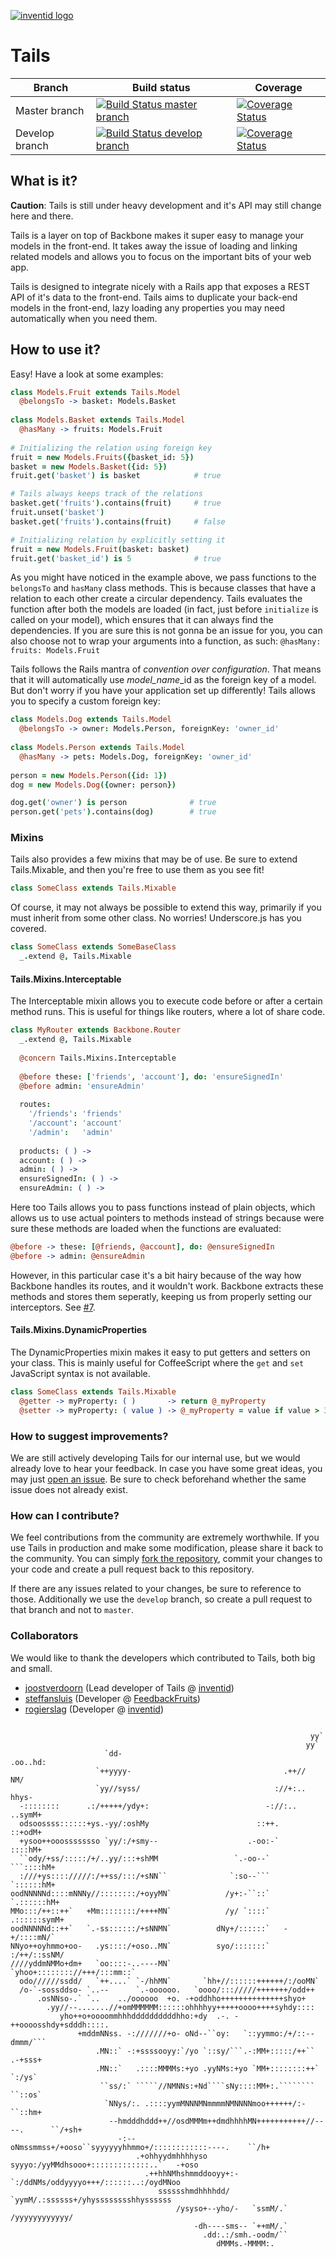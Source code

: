 [![inventid logo](https://cdn.inventid.nl/assets/logo-horizontally-ba8ae38ab1f53863fa4e99b977eaa1c7.png)](http://opensource.inventid.nl)

# Tails

|Branch|Build status|Coverage|
|----|----|---|
|Master branch|[![Build Status master branch](https://travis-ci.org/inventid/tails.svg?branch=master)](https://travis-ci.org/inventid/tails)|[![Coverage Status](http://img.shields.io/coveralls/inventid/tails/master.svg)](https://coveralls.io/r/inventid/tails?branch=master)
|Develop branch|[![Build Status develop branch](https://travis-ci.org/inventid/tails.svg?branch=develop)](https://travis-ci.org/inventid/tails)|[![Coverage Status](http://img.shields.io/coveralls/inventid/tails/develop.svg)](https://coveralls.io/r/inventid/tails?branch=develop)|

## What is it?

**Caution**: Tails is still under heavy development and it's API may still change here and there.

Tails is a layer on top of Backbone makes it super easy to manage your models in the front-end. It takes away the issue of loading and linking related models and allows you to focus on the important bits of your web app. 

Tails is designed to integrate nicely with a Rails app that exposes a REST API of it's data to the front-end. Tails aims to duplicate your back-end models in the front-end, lazy loading any properties you may need automatically when you need them.

## How to use it?

Easy! Have a look at some examples:

```CoffeeScript
class Models.Fruit extends Tails.Model
  @belongsTo -> basket: Models.Basket
  
class Models.Basket extends Tails.Model
  @hasMany -> fruits: Models.Fruit
  
# Initializing the relation using foreign key
fruit = new Models.Fruits({basket_id: 5})
basket = new Models.Basket({id: 5})
fruit.get('basket') is basket            # true

# Tails always keeps track of the relations 
basket.get('fruits').contains(fruit)     # true
fruit.unset('basket')
basket.get('fruits').contains(fruit)     # false

# Initializing relation by explicitly setting it
fruit = new Models.Fruit(basket: basket)
fruit.get('basket_id') is 5              # true
```
As you might have noticed in the example above, we pass functions to the `belongsTo` and `hasMany` class methods. This is because classes that have a relation to each other create a circular dependency. Tails evaluates the function after both the models are loaded (in fact, just before `initialize` is called on your model), which ensures that it can always find the dependencies. If you are sure this is not gonna be an issue for you, you can also choose not to wrap your arguments into a function, as such: `@hasMany: fruits: Models.Fruit`


Tails follows the Rails mantra of *convention over configuration*. That means that it will automatically use *model_name*_id as the foreign key of a model. But don't worry if you have your application set up differently! Tails allows you to specify a custom foreign key:

```CoffeeScript
class Models.Dog extends Tails.Model
  @belongsTo -> owner: Models.Person, foreignKey: 'owner_id'
  
class Models.Person extends Tails.Model
  @hasMany -> pets: Models.Dog, foreignKey: 'owner_id'
  
person = new Models.Person({id: 1})
dog = new Models.Dog({owner: person})

dog.get('owner') is person              # true
person.get('pets').contains(dog)        # true
```

### Mixins

Tails also provides a few mixins that may be of use. Be sure to extend Tails.Mixable, and then you're free to use them as you see fit!
```CoffeeScript
class SomeClass extends Tails.Mixable
```

Of course, it may not always be possible to extend this way, primarily if you must inherit from some other class. No worries! Underscore.js has you covered.
```CoffeeScript
class SomeClass extends SomeBaseClass
  _.extend @, Tails.Mixable
```

#### Tails.Mixins.Interceptable
The Interceptable mixin allows you to execute code before or after a certain method runs. This is useful for things like routers, where a lot of share code.

```CoffeeScript
class MyRouter extends Backbone.Router
  _.extend @, Tails.Mixable
  
  @concern Tails.Mixins.Interceptable
  
  @before these: ['friends', 'account'], do: 'ensureSignedIn'
  @before admin: 'ensureAdmin'
  
  routes: 
    '/friends': 'friends'
    '/account': 'account'
    '/admin':   'admin'
  
  products: ( ) ->
  account: ( ) ->
  admin: ( ) ->
  ensureSignedIn: ( ) ->
  ensureAdmin: ( ) ->
```
Here too Tails allows you to pass functions instead of plain objects, which allows us to use actual pointers to methods instead of strings because were sure these methods are loaded when the functions are evaluated: 
```CoffeeScript
@before -> these: [@friends, @account], do: @ensureSignedIn
@before -> admin: @ensureAdmin
```
However, in this particular case it's a bit hairy because of the way how Backbone handles its routes, and it wouldn't work. Backbone extracts these methods and stores them seperatly, keeping us from properly setting our interceptors. See [#7](https://github.com/inventid/tails/issues/7).

#### Tails.Mixins.DynamicProperties
The DynamicProperties mixin makes it easy to put getters and setters on your class. This is mainly useful for CoffeeScript where the `get` and `set` JavaScript syntax is not available.

```CoffeeScript
class SomeClass extends Tails.Mixable
  @getter -> myProperty: ( )       -> return @_myProperty
  @setter -> myProperty: ( value ) -> @_myProperty = value if value > 3
```

### How to suggest improvements?

We are still actively developing Tails for our internal use, but we would already love to hear your feedback. In case you have some great ideas, you may just [open an issue](https://github.com/inventid/tails/issues/new). Be sure to check beforehand whether the same issue does not already exist.

### How can I contribute?

We feel contributions from the community are extremely worthwhile. If you use Tails in production and make some modification, please share it back to the community. You can simply [fork the repository](/inventid/tails/fork), commit your changes to your code and create a pull request back to this repository.

If there are any issues related to your changes, be sure to reference to those. Additionally we use the `develop` branch, so create a pull request to that branch and not to `master`.

### Collaborators

We would like to thank the developers which contributed to Tails, both big and small.

- [joostverdoorn](https://github.com/joostverdoorn) (Lead developer of Tails @ [inventid](https://www.inventid.nl))
- [steffansluis](https://github.com/steffansluis) (Developer @ [FeedbackFruits](https://secure.feedbackfruits.com))
- [rogierslag](https://github.com/rogierslag) (Developer @ [inventid](https://www.inventid.nl))


```

                                                                   yy`                     
                                                                  yy`                     
                     `dd-                                      .oo..hd:                   
                   `++yyyy-                                  .++//  NM/                   
                   `yy//syss/                              ://+:..  hhys-                 
  -::::::::      .:/+++++/ydy+:                          -://:..  ..symM+                 
  odsoossss::::::+ys.-yy/:oshMy                        ::++.      ::+odM+                 
  +ysoo++ooossssssso `yy/:/+smy--                    .-oo:-`      ::::hM+                 
  ``ody/+ss/:::::/+/..yy/:::+shMM                 `.-oo--`     ```::::hM+                 
  :///+ys:::://///:/++ss/:::/+sNN``              `:so--```     `::::::hM+                 
oodNNNNNd::::mNNNy//::::::::/+oyyMN`            /y+:-``::`    `.::::::hM+                 
MMo:::/++::++`   +Mm::::::::/++++MN`            /y/ `::::`   .::::::symM+                 
oodNNNNNd::++`   `.-ss::::::/+sNNMN`          dNy+/::::::`   -+/::::mN/`                  
NNyo++oyhmmo+oo-   .ys::::/+oso..MN`          syo/:::::::` :/++/::ssNM/                   
////yddmNMMo+dm+   `oo::::-..----MN`       `yhoo+:::::::://+++/:::mm::`                   
  odo//////ssdd/   `++....` `-/hhMN`       `hh+//::::::++++++/:/ooMN`                     
  /o-`-sossddso- `..--      `.-oooooo.   `oooo/::://///+++++++/odd++                      
      .osNNso-.` `..    ../oooooo  +o. -+oddhho++++++++++++++shyo+                        
        .yy//--.......//+omMMMMMM::::::ohhhhyy+++++oooo++++syhdy::::                      
           yho++o+oooommhhhddddddddddhho:+dy  .-. -++oooosshdy+sdddh::::.                 
               +mddmNNss. -:///////+o- oNd--``oy:   `::yymmo:/+/::--dmmm/```              
                   .MN::` -:+ssssooyy:`/yo `::sy/```.-:MM+:::::/++``  .-+sss+             
                   .MN::`   .::::MMMMs:+yo .yyNMs:+yo `MM+::::::::++`     `:/ys`          
                    ``ss/:` `````//NMNNs:+Nd````sNy::::MM+:.````````       ``::os`        
                     `NNys/:. .::::yymMNNNMNmmmmNMNNNNmoo++++++/:-           ``::hm+      
                      --hmdddhddd++//osdMMMm++dmdhhhhMN+++++++++++//----.      ``/+sh+    
                        -:--oNmssmmss+/+ooso``syyyyyyhhmmo+/::::::::::::----.    ``/h+    
                            .+ohhyydmhhhhyso  syyyo:/yyMMdhsooo+:::::::::::::..`   -+oso  
                              .++hhNMhshmmddooyy+:- `:/ddNMs/oddyyyyo+++/::::::..:/oydMNoo
                                 sssssshmdhhhhdd/     `yymM/.:ssssss+/yhysssssssshhyssssss
                                     /ysyso+--yho/-   `ssmM/.`        /yyyyyyyyyyyy/      
                                         -dh----sms-- `++mM/.`                            
                                           .dd:.:/smh.-oodm/``                            
                                              dMMMs.-MMMM:.                               
```
